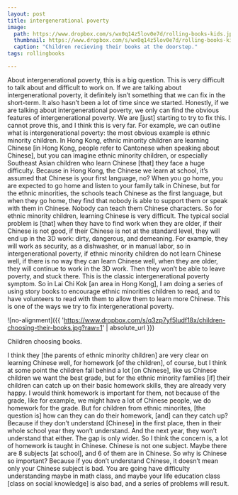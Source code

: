 ```yaml
---
layout: post
title: intergenerational poverty
image: 
  path: https://www.dropbox.com/s/wx0q14z5lov0e7d/rolling-books-kids.jpg?raw=1
  thumbnail: https://www.dropbox.com/s/wx0q14z5lov0e7d/rolling-books-kids.jpg?raw=1
  caption: "Children recieving their books at the doorstep."
tags: rollingbooks

---
```


About intergenerational poverty, this is a big question. This is very difficult to talk about and difficult to work on. If we are talking about intergenerational poverty, it definitely isn’t something that we can fix in the short-term. It also hasn’t been a lot of time since we started. Honestly, if we are talking about intergenerational poverty, we only can find the obvious features of intergenerational poverty. We are [just] starting to try to fix this. I cannot prove this, and I think this is very far. For example, we can outline what is intergenerational poverty: the most obvious example is ethnic minority children. In Hong Kong, ethnic minority children are learning Chinese [in Hong Kong, people refer to Cantonese when speaking about Chinese], but you can imagine ethnic minority children, or especially Southeast Asian children who learn Chinese [that] they face a huge difficulty. Because in Hong Kong, the Chinese we learn at school, it’s assumed that Chinese is your first language, no? When you go home, you are expected to go home and listen to your family talk in Chinese, but for the ethnic minorities, the schools teach Chinese as the first language, but when they go home, they find that nobody is able to support them or speak with them in Chinese. Nobody can teach them Chinese characters. So for ethnic minority children, learning Chinese is very difficult. The typical social problem is [that] when they have to find work when they are older, if their Chinese is not good, if their Chinese is not at the standard level, they will end up in the 3D work: dirty, dangerous, and demeaning. For example, they will work as security, as a dishwasher, or in manual labor, so in intergenerational poverty, if ethnic minority children do not learn Chinese well, if there is no way they can learn Chinese well, when they are older, they will continue to work in the 3D work. Then they won’t be able to leave poverty, and stuck there. This is the classic intergenerational poverty symptom. So in Lai Chi Kok [an area in Hong Kong], I am doing a series of using story books to encourage ethnic minorities children to read, and to have volunteers to read with them to allow them to learn more Chinese. This is one of the ways we try to fix intergenerational poverty. 

![no-alignment]({{ 'https://www.dropbox.com/s/q3zp7yf5ludf18x/children-choosing-their-books.jpg?raw=1' | absolute_url }})
  <figcaption>Children choosing books.</figcaption>

I think they [the parents of ethnic minority children] are very clear on learning Chinese well, for homework [of the children], of course, but I think at some point the children fall behind a lot [on Chinese], like us Chinese children we want the best grade, but for the ethnic minority families [if] their children can catch up on their basic homework skills, they are already very happy. I would think homework is important for them, not because of the grade, like for example, we might have a lot of Chinese people, we do homework for the grade. But for children from ethnic minorites, [the question is] how can they can do their homework, [and] can they catch up? Because if they don’t understand [Chinese] in the first place, then in their whole school year they won’t understand. And the next year, they won’t understand that either. The gap is only wider. So I think the concern is, a lot of homework is taught in Chinese. Chinese is not one subject. Maybe there are 8 subjects [at school], and 6 of them are in Chinese. So why is Chinese so important? Because if you don’t understand Chinese, it doesn’t mean only your Chinese subject is bad. You are going have difficulty understanding maybe in math class, and maybe your life education class [class on social knowledge] is also bad, and a series of problems will result.

